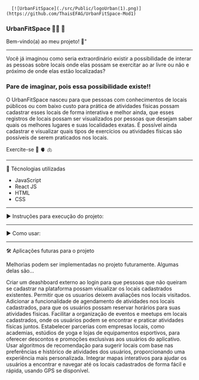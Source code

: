       [![UrbanFitSpace](./src/Public/logoUrban(1).png)] (https://github.com/ThaisEFAG/UrbanFitSpace-Mod1)
  ### UrbanFitSpace :weight_lifting_woman: :heartbeat:

Bem-vindo(a) ao meu projeto! :smiling_face_with_three_hearts:"

_______________________________________________________________________________________________________________________________________

Você já imaginou como seria extraordinário existir a possibilidade de interar as pessoas sobre locais onde elas possam se exercitar ao ar livre ou não e próximo de onde elas estão localizadas? 

### Pare de imaginar, pois essa possibilidade existe!!

O UrbanFitSpace nasceu para que pessoas com conhecimentos de locais públicos ou com baixo custo para prática de atividades físicas possam cadastrar esses locais de forma interativa e melhor ainda, que esses registros de locais possam ser visualizados por pessoas que desejam saber quais os melhores lugares e suas localidades exatas. 
É possível ainda cadastrar e visualizar quais tipos de exercícios ou atividades físicas são possíveis de serem praticados nos locais.

Exercite-se :brain:
            :anatomical_heart:
            :lungs:

            
_______________________________________________________________________________________________________________________________________

:floppy_disk:  Técnologias utilizadas

- JavaScript
- React JS
- HTML
- CSS


-----------------------------                      --------------------------------                    --------------------------------

:arrow_forward:  Instruções para execução do projeto:


-----------------------------                      --------------------------------                    --------------------------------

:arrow_forward:  Como usar:


-----------------------------                      --------------------------------                    --------------------------------


:hammer_and_wrench:  Aplicações futuras para o projeto

Melhorias podem ser implementadas no projeto futuramente. Algumas delas são...

Criar um deashboard externo ao login para que pessoas que não queiram se cadastrar na plataforma possam visualizar os locais cadastrados existentes.
Permitir que os usuarios deixem avaliações nos locais visitados.
Adicionar a funcionalidade de agendamento de atividades nos locais cadastrados, para que os usuários possam reservar horários para suas atividades físicas.
Facilitar a organização de eventos e meetups em locais cadastrados, onde os usuários podem se encontrar e praticar atividades físicas juntos.
Estabelecer parcerias com empresas locais, como academias, estúdios de yoga e lojas de equipamentos esportivos, para oferecer descontos e promoções exclusivas aos usuários do aplicativo.
Usar algoritmos de recomendação para sugerir locais com base nas preferências e histórico de atividades dos usuários, proporcionando uma experiência mais personalizada.
Integrar mapas interativos para ajudar os usuários a encontrar e navegar até os locais cadastrados de forma fácil e rápida, usando GPS se disponível.
